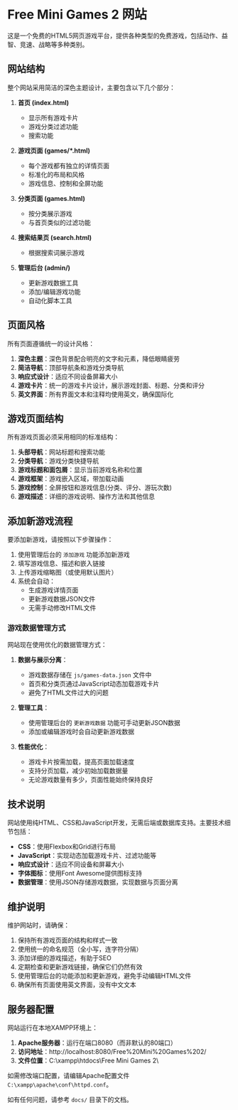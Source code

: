 # Free Mini Games 2 网站

这是一个免费的HTML5网页游戏平台，提供各种类型的免费游戏，包括动作、益智、竞速、战略等多种类别。

## 网站结构

整个网站采用简洁的深色主题设计，主要包含以下几个部分：

1. **首页 (index.html)**
   - 显示所有游戏卡片
   - 游戏分类过滤功能
   - 搜索功能

2. **游戏页面 (games/*.html)**
   - 每个游戏都有独立的详情页面
   - 标准化的布局和风格
   - 游戏信息、控制和全屏功能

3. **分类页面 (games.html)**
   - 按分类展示游戏
   - 与首页类似的过滤功能

4. **搜索结果页 (search.html)**
   - 根据搜索词展示游戏

5. **管理后台 (admin/)**
   - 更新游戏数据工具
   - 添加/编辑游戏功能
   - 自动化脚本工具

## 页面风格

所有页面遵循统一的设计风格：

1. **深色主题**：深色背景配合明亮的文字和元素，降低眼睛疲劳
2. **简洁导航**：顶部导航条和游戏分类导航
3. **响应式设计**：适应不同设备屏幕大小
4. **游戏卡片**：统一的游戏卡片设计，展示游戏封面、标题、分类和评分
5. **英文界面**：所有界面文本和注释均使用英文，确保国际化

## 游戏页面结构

所有游戏页面必须采用相同的标准结构：

1. **头部导航**：网站标题和搜索功能
2. **分类导航**：游戏分类快捷导航
3. **游戏标题和面包屑**：显示当前游戏名称和位置
4. **游戏框架**：游戏嵌入区域，带加载动画
5. **游戏控制**：全屏按钮和游戏信息(分类、评分、游玩次数)
6. **游戏描述**：详细的游戏说明、操作方法和其他信息



## 添加新游戏流程

要添加新游戏，请按照以下步骤操作：

1. 使用管理后台的 `添加游戏` 功能添加新游戏
2. 填写游戏信息、描述和嵌入链接
3. 上传游戏缩略图（或使用默认图片）
4. 系统会自动：
   - 生成游戏详情页面
   - 更新游戏数据JSON文件
   - 无需手动修改HTML文件

### 游戏数据管理方式

网站现在使用优化的数据管理方式：

1. **数据与展示分离**：
   - 游戏数据存储在 `js/games-data.json` 文件中
   - 首页和分类页通过JavaScript动态加载游戏卡片
   - 避免了HTML文件过大的问题

2. **管理工具**：
   - 使用管理后台的 `更新游戏数据` 功能可手动更新JSON数据
   - 添加或编辑游戏时会自动更新游戏数据

3. **性能优化**：
   - 游戏卡片按需加载，提高页面加载速度
   - 支持分页加载，减少初始加载数据量
   - 无论游戏数量有多少，页面性能始终保持良好

## 技术说明

网站使用纯HTML、CSS和JavaScript开发，无需后端或数据库支持。主要技术细节包括：

- **CSS**：使用Flexbox和Grid进行布局
- **JavaScript**：实现动态加载游戏卡片、过滤功能等
- **响应式设计**：适应不同设备和屏幕大小
- **字体图标**：使用Font Awesome提供图标支持
- **数据管理**：使用JSON存储游戏数据，实现数据与页面分离



## 维护说明

维护网站时，请确保：

1. 保持所有游戏页面的结构和样式一致
2. 使用统一的命名规范（全小写，连字符分隔）
3. 添加详细的游戏描述，有助于SEO
4. 定期检查和更新游戏链接，确保它们仍然有效
5. 使用管理后台的功能添加和更新游戏，避免手动编辑HTML文件
6. 确保所有页面使用英文界面，没有中文文本


## 服务器配置

网站运行在本地XAMPP环境上：

1. **Apache服务器**：运行在端口8080（而非默认的80端口）
2. **访问地址**：http://localhost:8080/Free%20Mini%20Games%202/
3. **文件位置**：C:\xampp\htdocs\Free Mini Games 2\

如需修改端口配置，请编辑Apache配置文件 `C:\xampp\apache\conf\httpd.conf`。

如有任何问题，请参考 `docs/` 目录下的文档。